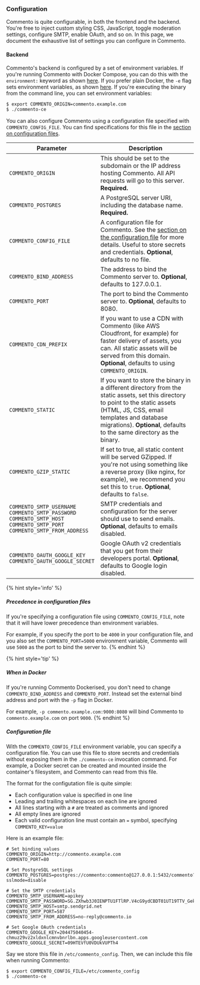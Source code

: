 ### Configuration

Commento is quite configurable, in both the frontend and the backend. You're free to inject custom styling CSS, JavaScript, toggle moderation settings, configure SMTP, enable OAuth, and so on. In this page, we document the exhaustive list of settings you can configure in Commento.

#### Backend

Commento's backend is configured by a set of environment variables. If you're running Commento with Docker Compose, you can do this with the `environment:` keyword as shown [here](installation-docker.md#with-docker-compose). If you prefer plain Docker, the `-e` flag sets environment variables, as shown [here](installation-docker.md#with-plain-docker). If you're executing the binary from the command line, you can set environment variables:

```bash
$ export COMMENTO_ORIGIN=commento.example.com
$ ./commento-ce
```

You can also configure Commento using a configuration file specified with `COMMENTO_CONFIG_FILE`. You can find specifications for this file in the [section on configuration files](#configuration-file).

| Parameter | Description |
|---|---|
| `COMMENTO_ORIGIN` | This should be set to the subdomain or the IP address hosting Commento. All API requests will go to this server. **Required.** |
| `COMMENTO_POSTGRES` | A PostgreSQL server URI, including the database name. **Required.** |
| `COMMENTO_CONFIG_FILE` | A configuration file for Commento. See the [section on the configuration file](#configuration-file) for more details. Useful to store secrets and credentials. **Optional**, defaults to no file. |
| `COMMENTO_BIND_ADDRESS` | The address to bind the Commento server to. **Optional**, defaults to 127.0.0.1. |
| `COMMENTO_PORT` | The port to bind the Commento server to. **Optional**, defaults to 8080. |
| `COMMENTO_CDN_PREFIX` | If you want to use a CDN with Commento (like AWS Cloudfront, for example) for faster delivery of assets, you can. All static assets will be served from this domain. **Optional**, defaults to using `COMMENTO_ORIGIN`. |
| `COMMENTO_STATIC` | If you want to store the binary in a different directory from the static assets, set this directory to point to the static assets (HTML, JS, CSS, email templates and database migrations). **Optional**, defaults to the same directory as the binary. |
| `COMMENTO_GZIP_STATIC` | If set to true, all static content will be served GZipped. If you're not using something like a reverse proxy (like nginx, for example), we recommend you set this to `true`. **Optional**, defaults to `false`. |
| `COMMENTO_SMTP_USERNAME`<br>`COMMENTO_SMTP_PASSWORD`<br>`COMMENTO_SMTP_HOST`<br>`COMMENTO_SMTP_PORT`<br>`COMMENTO_SMTP_FROM_ADDRESS` | SMTP credentials and configuration for the server should use to send emails. **Optional**, defaults to emails disabled. |
| `COMMENTO_OAUTH_GOOGLE_KEY`<br>`COMMENTO_OAUTH_GOOGLE_SECRET` | Google OAuth v2 credentials that you get from their developers portal. **Optional**, defaults to Google login disabled. |

{% hint style='info' %}
##### Precedence in configuration files

If you're specifying a configuration file using `COMMENTO_CONFIG_FILE`, note that it will have lower precedence than environment variables.

For example, if you specify the port to be `4000` in your configuration file, and you also set the `COMMENTO_PORT=5000` environment variable, Commento will use `5000` as the port to bind the server to.
{% endhint %}

{% hint style='tip' %}
##### When in Docker

If you're running Commento Dockerised, you don't need to change `COMMENTO_BIND_ADDRESS` and `COMMENTO_PORT`. Instead set the external bind address and port with the `-p` flag in Docker.

For example, `-p commento.example.com:9000:8080` will bind Commento to `commento.example.com` on port `9000`.
{% endhint %}

##### Configuration file

With the `COMMENTO_CONFIG_FILE` environment variable, you can specify a configuration file. You can use this file to store secrets and credentials without exposing them in the `./commento-ce` invocation command. For example, a Docker secret can be created and mounted inside the container's filesystem, and Commento can read from this file.

The format for the configutation file is quite simple:

 - Each configuration value is specified in one line
 - Leading and trailing whitespaces on each line are ignored
 - All lines starting with a `#` are treated as comments and ignored
 - All empty lines are ignored
 - Each valid configuration line must contain an `=` symbol, specifying `COMMENTO_KEY=value`

Here is an example file:

```
# Set binding values
COMMENTO_ORIGIN=http://commento.example.com
COMMENTO_PORT=80

# Set PostgreSQL settings
COMMENTO_POSTGRES=postgres://commento:commento@127.0.0.1:5432/commento?sslmode=disable

# Set the SMTP credentials
COMMENTO_SMTP_USERNAME=apikey
COMMENTO_SMTP_PASSWORD=SG.ZXhwb3J0IENPTU1FTlRP.V4cG9ydCBDT01UT19TTV_Geks1RFQ0ZUhoNXFdjlnL
COMMENTO_SMTP_HOST=smtp.sendgrid.net
COMMENTO_SMTP_PORT=587
COMMENTO_SMTP_FROM_ADDRESS=no-reply@commento.io

# Set Google OAuth credentials
COMMENTO_GOOGLE_KEY=204475040454-chmuz29vz2xldxnlcmnvbnrlbn.apps.googleusercontent.com
COMMENTO_GOOGLE_SECRET=09HTEVfU0VDUkVUPTh4
```

Say we store this file in `/etc/commento_config`. Then, we can include this file when running Commento:

```
$ export COMMENTO_CONFIG_FILE=/etc/commento_config
$ ./commento-ce
```
